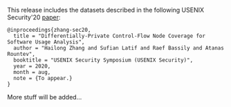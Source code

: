 This release includes the datasets described in the following USENIX Security'20 [paper](http://web.cse.ohio-state.edu/presto/pubs/sec20.pdf):

```
@inproceedings{zhang-sec20,
  title = "Differentially-Private Control-Flow Node Coverage for Software Usage Analysis",
  author = "Hailong Zhang and Sufian Latif and Raef Bassily and Atanas Rountev",
  booktitle = "USENIX Security Symposium (USENIX Security)",
  year = 2020,
  month = aug,
  note = {To appear.}
}
```

More stuff will be added...
